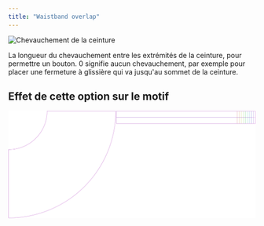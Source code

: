```yaml
---
title: "Waistband overlap"
---
```


![Chevauchement de la ceinture](waistbandoverlap.svg)

La longueur du chevauchement entre les extrémités de la ceinture, pour permettre un bouton. 0 signifie aucun chevauchement, par exemple pour placer une fermeture à glissière qui va jusqu'au sommet de la ceinture.

## Effet de cette option sur le motif

![Cette image montre l'effet de cette option en superposant plusieurs variantes qui ont une valeur différente pour cette option](sandy_waistbandoverlap_sample.svg "Effect of this option on the pattern")
